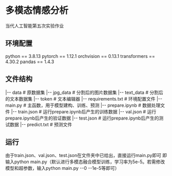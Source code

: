 # 多模态情感分析
当代人工智能第五次实验作业

## 环境配置
python == 3.8.13
pytorch == 1.12.1
orchvision == 0.13.1
transformers == 4.30.2
pandas == 1.4.3

## 文件结构
|-- data # 原数据集
|-- jpg_data # 分割后的图片数据集
|-- text_data # 分割后的文本数据集
|-- token # 文本编辑器
|-- requirements.txt # 环境配置文件
|-- main.py # 主函数，用于模型建构、训练、预测
|-- prepare.ipynb # 数据处理文件
|-- train.json # 运行prepare.ipynb后产生的训练数据
|-- val.json # 运行prepare.ipynb后产生的验证数据
|-- test.json # 运行prepare.ipynb后产生的测试数据
|-- predict.txt # 预测文件

## 运行
由于train.json、val.json、test.json在文件夹中已给出，直接运行main.py即可
即输入python main.py（默认进行多模态融合模型训练，学习率为5e-5。若需修改模型和超参数，输入python main.py --0 --1e-5等即可）